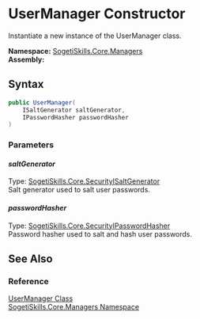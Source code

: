 UserManager Constructor
=======================
Instantiate a new instance of the UserManager class.

**Namespace:** [SogetiSkills.Core.Managers][1]  
**Assembly:**

Syntax
------

```csharp
public UserManager(
	ISaltGenerator saltGenerator,
	IPasswordHasher passwordHasher
)
```

### Parameters

#### *saltGenerator*
Type: [SogetiSkills.Core.SecurityISaltGenerator][2]  
Salt generator used to salt user passwords.

#### *passwordHasher*
Type: [SogetiSkills.Core.SecurityIPasswordHasher][3]  
Password hasher used to salt and hash user passwords.


See Also
--------

### Reference
[UserManager Class][4]  
[SogetiSkills.Core.Managers Namespace][1]  

[1]: ../README.md
[2]: ../../SogetiSkills.Core.Security/ISaltGenerator/README.md
[3]: ../../SogetiSkills.Core.Security/IPasswordHasher/README.md
[4]: README.md